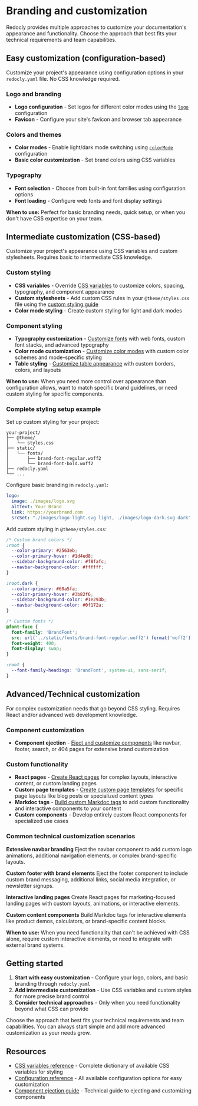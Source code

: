 # Branding and customization

Redocly provides multiple approaches to customize your documentation's appearance and functionality. Choose the approach that best fits your technical requirements and team capabilities.

## Easy customization (configuration-based)

Customize your project's appearance using configuration options in your `redocly.yaml` file. No CSS knowledge required.

### Logo and branding
- **Logo configuration** - Set logos for different color modes using the [`logo`](../config/logo.md) configuration
- **Favicon** - Configure your site's favicon and browser tab appearance

### Colors and themes
- **Color modes** - Enable light/dark mode switching using [`colorMode`](../config/color-mode.md) configuration
- **Basic color customization** - Set brand colors using CSS variables

### Typography
- **Font selection** - Choose from built-in font families using configuration options
- **Font loading** - Configure web fonts and font display settings

**When to use:** Perfect for basic branding needs, quick setup, or when you don't have CSS expertise on your team.

## Intermediate customization (CSS-based)

Customize your project's appearance using CSS variables and custom stylesheets. Requires basic to intermediate CSS knowledge.

### Custom styling
- **CSS variables** - Override [CSS variables](./css-variables/index.md) to customize colors, spacing, typography, and component appearance
- **Custom stylesheets** - Add custom CSS rules in your `@theme/styles.css` file using the [custom styling guide](./styling.md)
- **Color mode styling** - Create custom styling for light and dark modes

### Component styling
- **Typography customization** - [Customize fonts](./customize-fonts.md) with web fonts, custom font stacks, and advanced typography
- **Color mode customization** - [Customize color modes](./customize-color-modes.md) with custom color schemes and mode-specific styling
- **Table styling** - [Customize table appearance](./customize-tables.md) with custom borders, colors, and layouts

**When to use:** When you need more control over appearance than configuration allows, want to match specific brand guidelines, or need custom styling for specific components.

### Complete styling setup example

Set up custom styling for your project:

```treeview
your-project/
├── @theme/
│   └── styles.css
├── static/
│   └── fonts/
│       ├── brand-font-regular.woff2
│       └── brand-font-bold.woff2
├── redocly.yaml
└── ...
```

Configure basic branding in `redocly.yaml`:

```yaml {% title="redocly.yaml" %}
logo:
  image: ./images/logo.svg
  altText: Your Brand
  link: https://yourbrand.com
  srcSet: "./images/logo-light.svg light, ./images/logo-dark.svg dark"
```

Add custom styling in `@theme/styles.css`:

```css {% title="@theme/styles.css" %}
/* Custom brand colors */
:root {
  --color-primary: #2563eb;
  --color-primary-hover: #1d4ed8;
  --sidebar-background-color: #f8fafc;
  --navbar-background-color: #ffffff;
}

:root.dark {
  --color-primary: #60a5fa;
  --color-primary-hover: #3b82f6;
  --sidebar-background-color: #1e293b;
  --navbar-background-color: #0f172a;
}

/* Custom fonts */
@font-face {
  font-family: 'BrandFont';
  src: url('../static/fonts/brand-font-regular.woff2') format('woff2');
  font-weight: 400;
  font-display: swap;
}

:root {
  --font-family-headings: 'BrandFont', system-ui, sans-serif;
}
```

## Advanced/Technical customization

For complex customization needs that go beyond CSS styling. Requires React and/or advanced web development knowledge.

### Component customization
- **Component ejection** - [Eject and customize components](../customization/eject-components/index.md) like navbar, footer, search, or 404 pages for extensive brand customization

### Custom functionality
- **React pages** - [Create React pages](../customization/create-react-page.md) for complex layouts, interactive content, or custom landing pages
- **Custom page templates** - [Create custom page templates](../customization/custom-page-templates.md) for specific page layouts like blog posts or specialized content types
- **Markdoc tags** - [Build custom Markdoc tags](../customization/build-markdoc-tags.md) to add custom functionality and interactive components to your content
- **Custom components** - Develop entirely custom React components for specialized use cases

### Common technical customization scenarios

**Extensive navbar branding**
Eject the navbar component to add custom logo animations, additional navigation elements, or complex brand-specific layouts.

**Custom footer with brand elements**
Eject the footer component to include custom brand messaging, additional links, social media integration, or newsletter signups.

**Interactive landing pages**
Create React pages for marketing-focused landing pages with custom layouts, animations, or interactive elements.

**Custom content components**
Build Markdoc tags for interactive elements like product demos, calculators, or brand-specific content blocks.

**When to use:** When you need functionality that can't be achieved with CSS alone, require custom interactive elements, or need to integrate with external brand systems.

## Getting started

1. **Start with easy customization** - Configure your logo, colors, and basic branding through `redocly.yaml`
2. **Add intermediate customization** - Use CSS variables and custom styles for more precise brand control
3. **Consider technical approaches** - Only when you need functionality beyond what CSS can provide

Choose the approach that best fits your technical requirements and team capabilities. You can always start simple and add more advanced customization as your needs grow.

## Resources

- [CSS variables reference](./css-variables/index.md) - Complete dictionary of available CSS variables for styling
- [Configuration reference](../config/index.md) - All available configuration options for easy customization
- [Component ejection guide](../customization/eject-components/index.md) - Technical guide to ejecting and customizing components